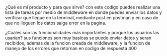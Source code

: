 ¿Qué es mi producto y para que sirve?
con este codigo puedes realizar una lista de tareas por medio de middleware en donde puedes enviar los datos y verificar que llegue en la terminal, mediante post en postman y en caso de que no lleguen los datos salga 
error en la pagina.

¿Cuáles son las funcionalidades más importantes y porque los usuarios las usarían?
sus funciones son muy basicas se puede enviar datos y seran recibidos, ademas de la funcion creada de middleware, y la funcion de manejo de los errores que retornan en codigo de respuesta
400
